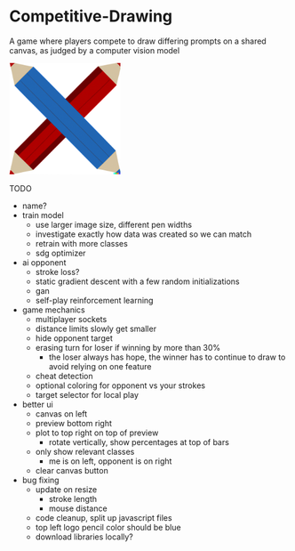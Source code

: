 # Competitive-Drawing
A game where players compete to draw differing prompts on a shared canvas, as judged by a computer vision model

<img src="flaskr/static/assets/logo.png" alt="Competitive Drawing Logo" width="200px" height="200px" />

TODO
* name?
* train model
    * use larger image size, different pen widths
    * investigate exactly how data was created so we can match
    * retrain with more classes
    * sdg optimizer
* ai opponent
    * stroke loss?
    * static gradient descent with a few random initializations
    * gan
    * self-play reinforcement learning
* game mechanics
    * multiplayer sockets
    * distance limits slowly get smaller
    * hide opponent target
    * erasing turn for loser if winning by more than 30%
        * the loser always has hope, the winner has to continue to draw to avoid relying on one feature
    * cheat detection
    * optional coloring for opponent vs your strokes
    * target selector for local play
* better ui
    * canvas on left
    * preview bottom right
    * plot to top right on top of preview
        * rotate vertically, show percentages at top of bars
    * only show relevant classes
        * me is on left, opponent is on right
    * clear canvas button
* bug fixing
    * update on resize
        * stroke length
        * mouse distance
    * code cleanup, split up javascript files
    * top left logo pencil color should be blue
    * download libraries locally?
